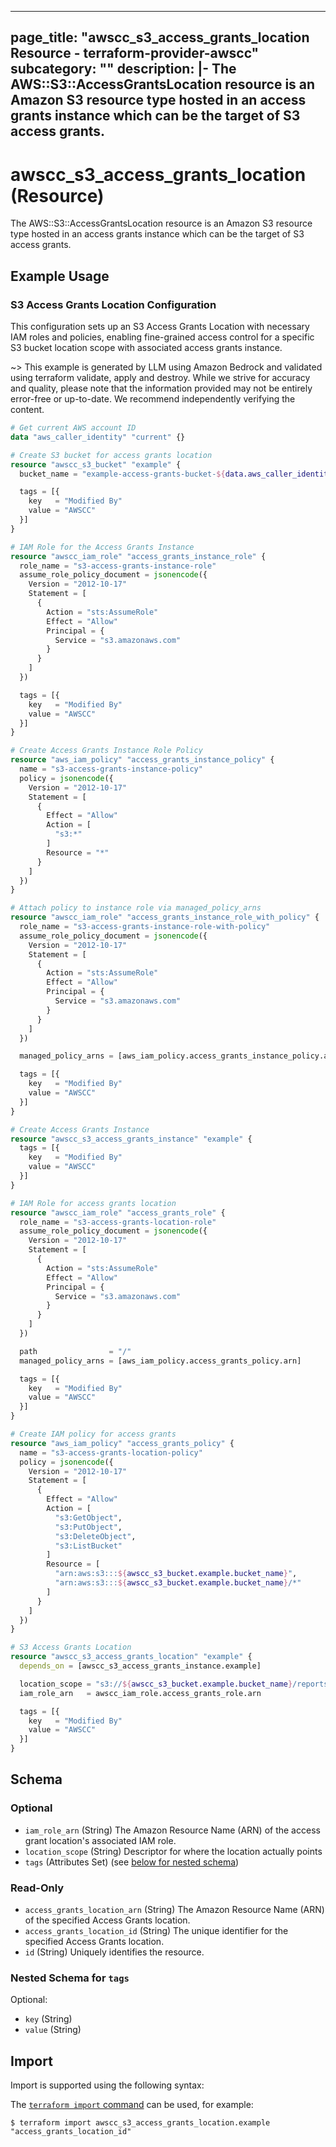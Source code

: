 
---
page_title: "awscc_s3_access_grants_location Resource - terraform-provider-awscc"
subcategory: ""
description: |-
  The AWS::S3::AccessGrantsLocation resource is an Amazon S3 resource type hosted in an access grants instance which can be the target of S3 access grants.
---

# awscc_s3_access_grants_location (Resource)

The AWS::S3::AccessGrantsLocation resource is an Amazon S3 resource type hosted in an access grants instance which can be the target of S3 access grants.

## Example Usage

### S3 Access Grants Location Configuration

This configuration sets up an S3 Access Grants Location with necessary IAM roles and policies, enabling fine-grained access control for a specific S3 bucket location scope with associated access grants instance.

~> This example is generated by LLM using Amazon Bedrock and validated using terraform validate, apply and destroy. While we strive for accuracy and quality, please note that the information provided may not be entirely error-free or up-to-date. We recommend independently verifying the content.

```terraform
# Get current AWS account ID
data "aws_caller_identity" "current" {}

# Create S3 bucket for access grants location
resource "awscc_s3_bucket" "example" {
  bucket_name = "example-access-grants-bucket-${data.aws_caller_identity.current.account_id}"

  tags = [{
    key   = "Modified By"
    value = "AWSCC"
  }]
}

# IAM Role for the Access Grants Instance
resource "awscc_iam_role" "access_grants_instance_role" {
  role_name = "s3-access-grants-instance-role"
  assume_role_policy_document = jsonencode({
    Version = "2012-10-17"
    Statement = [
      {
        Action = "sts:AssumeRole"
        Effect = "Allow"
        Principal = {
          Service = "s3.amazonaws.com"
        }
      }
    ]
  })

  tags = [{
    key   = "Modified By"
    value = "AWSCC"
  }]
}

# Create Access Grants Instance Role Policy
resource "aws_iam_policy" "access_grants_instance_policy" {
  name = "s3-access-grants-instance-policy"
  policy = jsonencode({
    Version = "2012-10-17"
    Statement = [
      {
        Effect = "Allow"
        Action = [
          "s3:*"
        ]
        Resource = "*"
      }
    ]
  })
}

# Attach policy to instance role via managed_policy_arns
resource "awscc_iam_role" "access_grants_instance_role_with_policy" {
  role_name = "s3-access-grants-instance-role-with-policy"
  assume_role_policy_document = jsonencode({
    Version = "2012-10-17"
    Statement = [
      {
        Action = "sts:AssumeRole"
        Effect = "Allow"
        Principal = {
          Service = "s3.amazonaws.com"
        }
      }
    ]
  })

  managed_policy_arns = [aws_iam_policy.access_grants_instance_policy.arn]

  tags = [{
    key   = "Modified By"
    value = "AWSCC"
  }]
}

# Create Access Grants Instance
resource "awscc_s3_access_grants_instance" "example" {
  tags = [{
    key   = "Modified By"
    value = "AWSCC"
  }]
}

# IAM Role for access grants location
resource "awscc_iam_role" "access_grants_role" {
  role_name = "s3-access-grants-location-role"
  assume_role_policy_document = jsonencode({
    Version = "2012-10-17"
    Statement = [
      {
        Action = "sts:AssumeRole"
        Effect = "Allow"
        Principal = {
          Service = "s3.amazonaws.com"
        }
      }
    ]
  })

  path                = "/"
  managed_policy_arns = [aws_iam_policy.access_grants_policy.arn]

  tags = [{
    key   = "Modified By"
    value = "AWSCC"
  }]
}

# Create IAM policy for access grants
resource "aws_iam_policy" "access_grants_policy" {
  name = "s3-access-grants-location-policy"
  policy = jsonencode({
    Version = "2012-10-17"
    Statement = [
      {
        Effect = "Allow"
        Action = [
          "s3:GetObject",
          "s3:PutObject",
          "s3:DeleteObject",
          "s3:ListBucket"
        ]
        Resource = [
          "arn:aws:s3:::${awscc_s3_bucket.example.bucket_name}",
          "arn:aws:s3:::${awscc_s3_bucket.example.bucket_name}/*"
        ]
      }
    ]
  })
}

# S3 Access Grants Location
resource "awscc_s3_access_grants_location" "example" {
  depends_on = [awscc_s3_access_grants_instance.example]

  location_scope = "s3://${awscc_s3_bucket.example.bucket_name}/reports/"
  iam_role_arn   = awscc_iam_role.access_grants_role.arn

  tags = [{
    key   = "Modified By"
    value = "AWSCC"
  }]
}
```

<!-- schema generated by tfplugindocs -->
## Schema

### Optional

- `iam_role_arn` (String) The Amazon Resource Name (ARN) of the access grant location's associated IAM role.
- `location_scope` (String) Descriptor for where the location actually points
- `tags` (Attributes Set) (see [below for nested schema](#nestedatt--tags))

### Read-Only

- `access_grants_location_arn` (String) The Amazon Resource Name (ARN) of the specified Access Grants location.
- `access_grants_location_id` (String) The unique identifier for the specified Access Grants location.
- `id` (String) Uniquely identifies the resource.

<a id="nestedatt--tags"></a>
### Nested Schema for `tags`

Optional:

- `key` (String)
- `value` (String)

## Import

Import is supported using the following syntax:

The [`terraform import` command](https://developer.hashicorp.com/terraform/cli/commands/import) can be used, for example:

```shell
$ terraform import awscc_s3_access_grants_location.example "access_grants_location_id"
```
